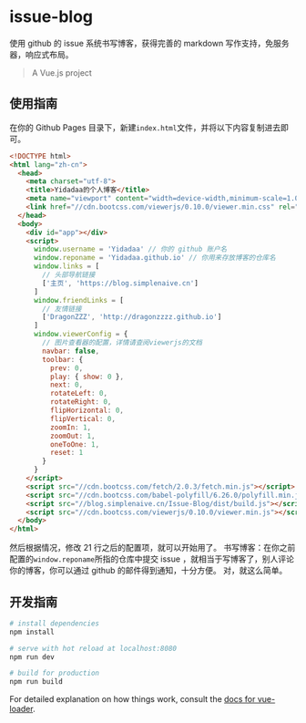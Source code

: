 # issue-blog

使用 github 的 issue 系统书写博客，获得完善的 markdown 写作支持，免服务器，响应式布局。

> A Vue.js project

## 使用指南

在你的 Github Pages 目录下，新建`index.html`文件，并将以下内容复制进去即可。
```html
<!DOCTYPE html>
<html lang="zh-cn">
  <head>
    <meta charset="utf-8">
    <title>Yidadaa的个人博客</title>
    <meta name="viewport" content="width=device-width,minimum-scale=1.0,maximum-scale=1.0,user-scalable=no">
    <link href="//cdn.bootcss.com/viewerjs/0.10.0/viewer.min.css" rel="stylesheet">
  </head>
  <body>
    <div id="app"></div>
    <script>
      window.username = 'Yidadaa' // 你的 github 账户名
      window.reponame = 'Yidadaa.github.io' // 你用来存放博客的仓库名
      window.links = [
        // 头部导航链接
        ['主页', 'https://blog.simplenaive.cn']
      ]
      window.friendLinks = [
        // 友情链接
        ['DragonZZZ', 'http://dragonzzzz.github.io']
      ]
      window.viewerConfig = {
        // 图片查看器的配置，详情请查阅viewerjs的文档
        navbar: false,
        toolbar: {
          prev: 0,
          play: { show: 0 },
          next: 0,
          rotateLeft: 0,
          rotateRight: 0,
          flipHorizontal: 0,
          flipVertical: 0,
          zoomIn: 1,
          zoomOut: 1,
          oneToOne: 1,
          reset: 1
        }
      }
    </script>
    <script src="//cdn.bootcss.com/fetch/2.0.3/fetch.min.js"></script>
    <script src="//cdn.bootcss.com/babel-polyfill/6.26.0/polyfill.min.js"></script>
    <script src="//blog.simplenaive.cn/Issue-Blog/dist/build.js"></script>
    <script src="//cdn.bootcss.com/viewerjs/0.10.0/viewer.min.js"></script>
  </body>
</html>
```
然后根据情况，修改 21 行之后的配置项，就可以开始用了。
书写博客：在你之前配置的`window.reponame`所指的仓库中提交 issue ，就相当于写博客了，别人评论你的博客，你可以通过 github 的邮件得到通知，十分方便。
对，就这么简单。

## 开发指南

``` bash
# install dependencies
npm install

# serve with hot reload at localhost:8080
npm run dev

# build for production
npm run build
```

For detailed explanation on how things work, consult the [docs for vue-loader](http://vuejs.github.io/vue-loader).
